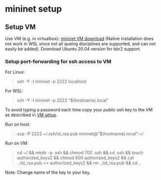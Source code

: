 # mininet setup

## Setup VM
Use VM (e.g. in virtualbox): [mininet VM download](http://mininet.org/download/)
(Native installation does not work in WSL since not all queing disciplines are supported, and can not easily be added).
Download Ubuntu 20.04 version for bbr2 support.

### Setup port-forwarding for ssh access to VM

For Linux:
> ssh -Y -l mininet -p 2222 localhost

For WSL:
> ssh -Y -l mininet -p 2222 "$(hostname).local"

To avoid typing a password each time copy your *public* ssh key to the VM as described in [VM setup](http://mininet.org/vm-setup-notes/).

Run on host:
> scp -P 2222 ~/.ssh/id_rsa.pub mininet@"$(hostname).local":~/

Run on VM:
> cd ~/ && mkdir -p .ssh && chmod 700 .ssh && cd .ssh && touch authorized_keys2 && chmod 600 authorized_keys2 && cat ../id_rsa.pub >> authorized_keys2 && rm ../id_rsa.pub && cd ..

Note: Change name of the key to your key.
